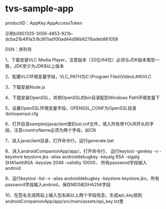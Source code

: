 # tvs-sample-app
productID：AppKey:AppAccessToken

示例b0851325-3056-4853-921b-dcba21b491a3:8c901ad100ad44d98b6276adeb861058

DSN：序列号

1、下载安装VLC Media Player，注意版本（32位/64位）必须与JDK版本类型一致，JDK至少为JDK8以上版本

2、配置VLC环境变量字段，VLC_PATH为C:\Program Files\VideoLAN\VLC

3、下载安装Node.js

4、下载安装OpenSSL，并把OpenSSL的bin目录配到Windows Path环境变量下

5、设置OpenSSL环境变量字段，OPENSSL_CONF为OpenSSL目录\bin\openssl.cfg

6、打开目录samples\javaclient里的ssl.cnf文件，填入所有带YOUR开头的字段，注意countryName必须为两个字母，如CN

7、进入javaclient目录，打开命令行，运行generate.bat

8、进入androidCompanionApp/app/，打开命令行，
运行keytool -genkey -v -keystore keystore.jks -alias androiddebugkey -keyalg RSA -sigalg SHA1withRSA -keysize 2048 -validity 10000，
所有password字段输入android

9、运行keytool -list -v -alias androiddebugkey -keystore keystore.jks，所有password字段输入android，保存MD5和SHA256字段

10、在签名生成网站上输入包名和以上两个字段信息，生成api_key放到androidCompanionApp/app/src/main/assets/api_key.txt里
